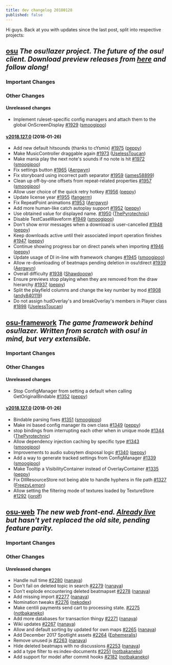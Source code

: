 ```yaml
---
title: dev changelog 20180128
published: false
---
```


Hi guys. Back at you with updates since the last post, split into respective projects:

## [osu](https://github.com/ppy/osu) *The osu!lazer project. The future of the osu! client. Download preview releases from [here](https://github.com/ppy/osu/releases) and follow along!*

### Important Changes

### Other Changes

#### Unreleased changes
- Implement ruleset-specific config managers and attach them to the global OnScreenDisplay [\#1929](https://github.com/ppy/osu/pull/1929) ([smoogipoo](https://github.com/smoogipoo))

#### [v2018.127.0](https://github.com/ppy/osu/tree/v2018.127.0) (2018-01-26)

- Add new default hitsounds \(thanks to cYsmix\) [\#1975](https://github.com/ppy/osu/pull/1975) ([peppy](https://github.com/peppy))
- Make MusicController draggable again [\#1973](https://github.com/ppy/osu/pull/1973) ([UselessToucan](https://github.com/UselessToucan))
- Make mania play the next note's sounds if no note is hit [\#1972](https://github.com/ppy/osu/pull/1972) ([smoogipoo](https://github.com/smoogipoo))
- Fix settings button [\#1965](https://github.com/ppy/osu/pull/1965) ([Aergwyn](https://github.com/Aergwyn))
- Fix storyboard using incorrect path separator [\#1959](https://github.com/ppy/osu/pull/1959) ([james58899](https://github.com/james58899))
- Clean up off-by-one offsets from repeat-related properties [\#1957](https://github.com/ppy/osu/pull/1957) ([smoogipoo](https://github.com/smoogipoo))
- Allow user choice of the quick retry hotkey [\#1956](https://github.com/ppy/osu/pull/1956) ([peppy](https://github.com/peppy))
- Update license year [\#1955](https://github.com/ppy/osu/pull/1955) ([fangerm](https://github.com/fangerm))
- Fix RepeatPoint animations [\#1953](https://github.com/ppy/osu/pull/1953) ([Aergwyn](https://github.com/Aergwyn))
- Add more human-like catch autoplay support [\#1952](https://github.com/ppy/osu/pull/1952) ([peppy](https://github.com/peppy))
- Use obtained value for displayed name. [\#1950](https://github.com/ppy/osu/pull/1950) ([ThePyrotechnic](https://github.com/ThePyrotechnic))
- Disable TestCaseWaveform [\#1949](https://github.com/ppy/osu/pull/1949) ([smoogipoo](https://github.com/smoogipoo))
- Don't show error messages when a download is user-cancelled [\#1948](https://github.com/ppy/osu/pull/1948) ([peppy](https://github.com/peppy))
- Keep downloads active until their associated import operation finishes [\#1947](https://github.com/ppy/osu/pull/1947) ([peppy](https://github.com/peppy))
- Continue showing progress bar on direct panels when importing [\#1946](https://github.com/ppy/osu/pull/1946) ([peppy](https://github.com/peppy))
- Update usage of DI in-line with framework changes [\#1945](https://github.com/ppy/osu/pull/1945) ([smoogipoo](https://github.com/smoogipoo))
- Allow re-downloading of beatmaps pending deletion in osu!direct [\#1939](https://github.com/ppy/osu/pull/1939) ([Aergwyn](https://github.com/Aergwyn))
- Overall difficulty [\#1938](https://github.com/ppy/osu/pull/1938) ([Shawdooow](https://github.com/Shawdooow))
- Ensure previews stop playing when they are removed from the draw hierarchy [\#1937](https://github.com/ppy/osu/pull/1937) ([peppy](https://github.com/peppy))
- Split the playfield columns and change the key number by mod [\#1908](https://github.com/ppy/osu/pull/1908) ([andy840119](https://github.com/andy840119))
- Do not assign hudOverlay's and breakOverlay's members in Player class [\#1898](https://github.com/ppy/osu/pull/1898) ([UselessToucan](https://github.com/UselessToucan))

## [osu-framework](https://github.com/ppy/osu-framework) *The game framework behind osu!lazer. Written from scratch with osu! in mind, but very extensible.*

### Important Changes

### Other Changes

#### Unreleased changes
- Stop ConfigManager from setting a default when calling GetOriginalBindable [\#1352](https://github.com/ppy/osu-framework/pull/1352) ([peppy](https://github.com/peppy))

#### [v2018.127.0](https://github.com/ppy/osu-framework/tree/v2018.127.0) (2018-01-26)

- Bindable parsing fixes [\#1351](https://github.com/ppy/osu-framework/pull/1351) ([smoogipoo](https://github.com/smoogipoo))
- Make ini based config manager its own class [\#1349](https://github.com/ppy/osu-framework/pull/1349) ([peppy](https://github.com/peppy))
- stop bindings from interrupting each other when in unique mode [\#1344](https://github.com/ppy/osu-framework/pull/1344) ([ThePyrotechnic](https://github.com/ThePyrotechnic))
- Allow dependency injection caching by specific type [\#1343](https://github.com/ppy/osu-framework/pull/1343) ([smoogipoo](https://github.com/smoogipoo))
- Improvements to audio subsytem disposal logic [\#1340](https://github.com/ppy/osu-framework/pull/1340) ([peppy](https://github.com/peppy))
- Add a way to generate tracked settings from ConfigManager [\#1339](https://github.com/ppy/osu-framework/pull/1339) ([smoogipoo](https://github.com/smoogipoo))
- Make Tooltip a VisibilityContainer instead of OverlayContainer [\#1335](https://github.com/ppy/osu-framework/pull/1335) ([peppy](https://github.com/peppy))
- Fix DllResourceStore not being able to handle hyphens in file path [\#1327](https://github.com/ppy/osu-framework/pull/1327) ([FreezyLemon](https://github.com/FreezyLemon))
- Allow setting the filtering mode of textures loaded by TextureStore [\#1292](https://github.com/ppy/osu-framework/pull/1292) ([jorolf](https://github.com/jorolf))

## [osu-web](https://github.com/ppy/osu-web) *The new web front-end. [Already live](https://osu.ppy.sh/home) but hasn't yet replaced the old site, pending feature parity.*

### Important Changes

### Other Changes

#### Unreleased changes
- Handle null time [\#2280](https://github.com/ppy/osu-web/pull/2280) ([nanaya](https://github.com/nanaya))
- Don't fail on deleted topic in search [\#2279](https://github.com/ppy/osu-web/pull/2279) ([nanaya](https://github.com/nanaya))
- Don't explode encountering deleted beatmapset [\#2278](https://github.com/ppy/osu-web/pull/2278) ([nanaya](https://github.com/nanaya))
- Add missing import [\#2277](https://github.com/ppy/osu-web/pull/2277) ([nanaya](https://github.com/nanaya))
- Nomination tweaks [\#2276](https://github.com/ppy/osu-web/pull/2276) ([nekodex](https://github.com/nekodex))
- Make centili payments send cart to processing state. [\#2275](https://github.com/ppy/osu-web/pull/2275) ([notbakaneko](https://github.com/notbakaneko))
- Add more databases for transaction thingy [\#2271](https://github.com/ppy/osu-web/pull/2271) ([nanaya](https://github.com/nanaya))
- Wiki updates [\#2267](https://github.com/ppy/osu-web/pull/2267) ([nanaya](https://github.com/nanaya))
- Allow and default sorting by updated for own maps [\#2265](https://github.com/ppy/osu-web/pull/2265) ([nanaya](https://github.com/nanaya))
- Add December 2017 Spotlight assets [\#2264](https://github.com/ppy/osu-web/pull/2264) ([Ephemeralis](https://github.com/Ephemeralis))
- Remove unused js [\#2263](https://github.com/ppy/osu-web/pull/2263) ([nanaya](https://github.com/nanaya))
- Hide deleted beatmaps with no discussions [\#2253](https://github.com/ppy/osu-web/pull/2253) ([nanaya](https://github.com/nanaya))
- add a type filter to es:index-documents [\#2251](https://github.com/ppy/osu-web/pull/2251) ([notbakaneko](https://github.com/notbakaneko))
- Add support for model after commit hooks [\#2182](https://github.com/ppy/osu-web/pull/2182) ([notbakaneko](https://github.com/notbakaneko))
